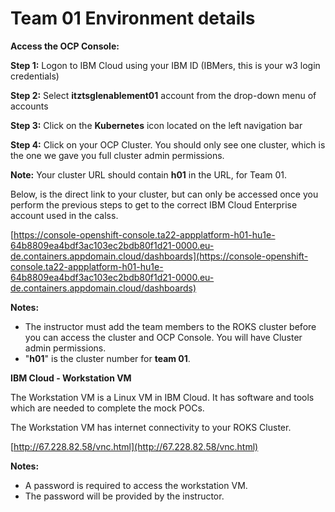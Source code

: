# Team 01 Environment details


**Access the OCP Console:** 

**Step 1:** Logon to IBM Cloud using your IBM ID (IBMers, this is your w3 login credentials)

**Step 2:** Select **itztsglenablement01** account from the drop-down menu of accounts

**Step 3:** Click on the **Kubernetes** icon located on the left navigation bar

**Step 4:** Click on your OCP Cluster. You should only see one cluster, which is the one we gave you full cluster admin permissions. 

**Note:** Your cluster URL should contain **h01** in the URL, for Team 01. 

Below, is the direct link to your cluster, but can only be accessed once you perform the previous steps to get to the correct IBM Cloud Enterprise account used in the calss. 


[https://console-openshift-console.ta22-appplatform-h01-hu1e-64b8809ea4bdf3ac103ec2bdb80f1d21-0000.eu-de.containers.appdomain.cloud/dashboards](https://console-openshift-console.ta22-appplatform-h01-hu1e-64b8809ea4bdf3ac103ec2bdb80f1d21-0000.eu-de.containers.appdomain.cloud/dashboards)

  **Notes:** 
  
  - The instructor must add the team members to the ROKS cluster before you can access the cluster and OCP Console. You will have Cluster admin permissions.  
  - "**h01**" is the cluster number for **team 01**. 


**IBM Cloud - Workstation VM**

  The Workstation VM is a Linux VM in IBM Cloud. It has software and tools which are needed to complete the mock POCs. 
  
  The Workstation VM has internet connectivity to your ROKS Cluster. 
  
  [http://67.228.82.58/vnc.html](http://67.228.82.58/vnc.html)

 
  **Notes:** 
  
  - A password is required to access the workstation VM. 
  - The password will be provided by the instructor.  

